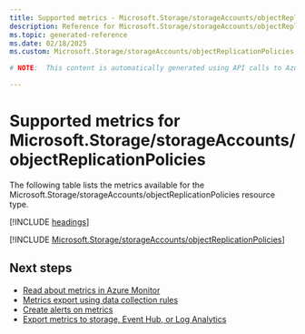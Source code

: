```yaml
---
title: Supported metrics - Microsoft.Storage/storageAccounts/objectReplicationPolicies
description: Reference for Microsoft.Storage/storageAccounts/objectReplicationPolicies metrics in Azure Monitor.
ms.topic: generated-reference
ms.date: 02/18/2025
ms.custom: Microsoft.Storage/storageAccounts/objectReplicationPolicies, naam

# NOTE:  This content is automatically generated using API calls to Azure. Any edits made on these files will be overwritten in the next run of the script. 

---
```


  
# Supported metrics for Microsoft.Storage/storageAccounts/objectReplicationPolicies
  
The following table lists the metrics available for the Microsoft.Storage/storageAccounts/objectReplicationPolicies resource type.  
  
  
[!INCLUDE [headings](~/reusable-content/ce-skilling/azure/includes/azure-monitor/reference/metrics/metrics-headings.md)]  
  
 

[!INCLUDE [Microsoft.Storage/storageAccounts/objectReplicationPolicies](~/reusable-content/ce-skilling/azure/includes/azure-monitor/reference/metrics/microsoft-storage-storageaccounts-objectreplicationpolicies-metrics-include.md)]  



## Next steps

- [Read about metrics in Azure Monitor](/azure/azure-monitor/data-platform)
- [Metrics export using data collection rules](/azure/azure-monitor/essentials/data-collection-metrics)
- [Create alerts on metrics](/azure/azure-monitor/alerts/alerts-overview)
- [Export metrics to storage, Event Hub, or Log Analytics](/azure/azure-monitor/essentials/platform-logs-overview)
